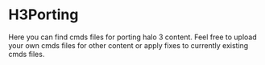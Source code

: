 # H3Porting
Here you can find cmds files for porting halo 3 content. Feel free to upload your own cmds files for other content or apply fixes to currently existing cmds files.
